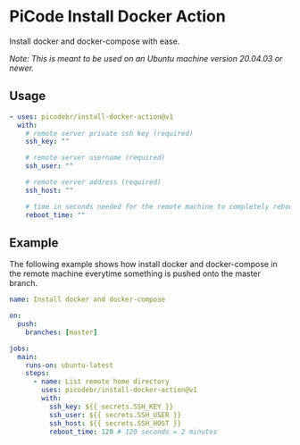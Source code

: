 # PiCode Install Docker Action

Install docker and docker-compose with ease.

_Note: This is meant to be used on an Ubuntu machine version 20.04.03 or newer._

## Usage

```yml
- uses: picodebr/install-docker-action@v1
  with:
    # remote server private ssh key (required)
    ssh_key: ""

    # remote server username (required)
    ssh_user: ""

    # remote server address (required)
    ssh_host: ""

    # time in seconds needed for the remote machine to completely reboot (default 60s)
    reboot_time: ""
```

## Example

The following example shows how install docker and docker-compose in the remote machine
everytime something is pushed onto the master branch.

```yml
name: Install docker and docker-compose

on:
  push:
    branches: [master]

jobs:
  main:
    runs-on: ubuntu-latest
    steps:
      - name: List remote home directory
        uses: picodebr/install-docker-action@v1
        with:
          ssh_key: ${{ secrets.SSH_KEY }}
          ssh_user: ${{ secrets.SSH_USER }}
          ssh_host: ${{ secrets.SSH_HOST }}
          reboot_time: 120 # 120 seconds = 2 minutes
```
